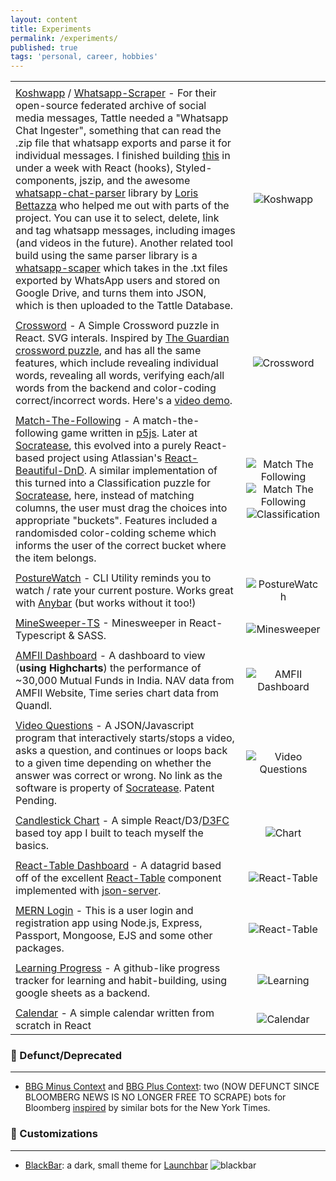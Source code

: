 ```yaml
---
layout: content
title: Experiments
permalink: /experiments/
published: true
tags: 'personal, career, hobbies'
---
```

|                             |                 |
| ----------------------------|:---------------:|
|            |      |
| [Koshwapp](https://koshwapp.netlify.app/) / [Whatsapp-Scraper](https://github.com/surajsharma/whatsapp-scraper) - For their open-source federated archive of social media messages, Tattle needed a "Whatsapp Chat Ingester", something that can read the .zip file that whatsapp exports and parse it for individual messages. I finished building [this](https://github.com/surajsharma/koshwapp) in under a week with React (hooks), Styled-components, jszip, and the awesome [whatsapp-chat-parser](https://github.com/Pustur/whatsapp-chat-parser) library by [Loris Bettazza](https://lorisbettazza.com/) who helped me out with parts of the project. You can use it to select, delete, link and tag whatsapp messages, including images (and videos in the future). Another related tool build using the same parser library is a [whatsapp-scaper](https://github.com/surajsharma/whatsapp-scraper) which takes in the .txt files exported by WhatsApp users and stored on Google Drive, and turns them into JSON, which is then uploaded to the Tattle Database. | ![Koshwapp](https://puu.sh/FWALG/25d2d735e4.gif)
|            |      |
| [Crossword](https://github.com/surajsharma/Crossword) - A Simple Crossword puzzle in React. SVG interals. Inspired by [The Guardian crossword puzzle](https://github.com/zetter/react-crossword), and has all the same features, which include revealing individual words, revealing all words, verifying each/all words from the backend and color-coding correct/incorrect words. Here's a [video demo](https://youtu.be/TQP-IyItfXo).| ![Crossword](https://puu.sh/FWhmK/0017aac2fd.gif) |
|            |      |
| [Match-The-Following](https://codepen.io/surajs1/pen/mYXeWJ) - A match-the-following game written in [p5js](https://p5js.org). Later at [Socratease](socratease.in), this evolved into a purely React-based project using Atlassian's [React-Beautiful-DnD](https://github.com/atlassian/react-beautiful-dnd). A similar implementation of this turned into a Classification puzzle for [Socratease](socratease.in), here, instead of matching columns, the user must drag the choices into appropriate "buckets". Features included a randomisded color-colding scheme which informs the user of the correct bucket where the item belongs. | ![Match The Following](https://puu.sh/EeRgk/34b003699b.png) ![Match The Following](https://puu.sh/FWhl6/6191c34142.gif) ![Classification](https://puu.sh/FWhlQ/c5e1e384a8.gif)|
|             |      |
| [PostureWatch](https://github.com/surajsharma/PostureWatch) - CLI Utility reminds you to watch / rate your current posture. Works great with [Anybar](https://github.com/tonsky/AnyBar) (but works without it too!) | ![PostureWatch](https://puu.sh/FkbvE/8cb9ebe0f7.gif)
|            |      |
| [MineSweeper-TS](https://github.com/surajsharma/TS-Minesweeper) - Minesweeper in React-Typescript & SASS. | ![Minesweeper](https://camo.githubusercontent.com/f68531f87d7d62e9d98966ca4a59c9cc61fa7ebe/68747470733a2f2f692e696d6775722e636f6d2f376a4a4b6962622e676966)
|            |      |
| [AMFII Dashboard](https://surajsharma.github.io/Amfi-Dashboard/) - A dashboard to view (**using Highcharts**) the performance of ~30,000 Mutual Funds in India. NAV data from AMFII Website, Time series chart data from Quandl. | ![AMFII Dashboard](https://puu.sh/F2sPb/dab9c7c90f.png) |
|            |      |
| [Video Questions](#) - A JSON/Javascript program that interactively starts/stops a video, asks a question, and continues or loops back to a given time depending on whether the answer was correct or wrong. No link as the software is property of [Socratease](socratease.in). Patent Pending. | ![Video Questions](https://puu.sh/EeRvE/9e39a9a8c4.png) |
|            |      |
| [Candlestick Chart](https://github.com/surajsharma/Candlestick-Chart) - A simple React/D3/[D3FC](https://d3fc.io/) based toy app I built to teach myself the basics. | ![Chart](https://puu.sh/EeQfy/edc5cb96bc.png) |
|             |      |
| [React-Table Dashboard](https://github.com/surajsharma/react-table) - A datagrid based off of the excellent [React-Table](https://github.com/tannerlinsley/react-table) component implemented with [json-server](https://github.com/typicode/json-server).| ![React-Table](https://puu.sh/EeQPm/7e1535e6b4.png) |
|             |      |
| [MERN Login](https://loginpages.glitch.me) - This is a user login and registration app using Node.js, Express, Passport, Mongoose, EJS and some other packages. | ![React-Table](https://puu.sh/EeR4Q/b6904b2ea6.png) |
|             |      |
| [Learning Progress](https://learncsprogress.herokuapp.com) - A github-like progress tracker for learning and habit-building, using google sheets as a backend. | ![Learning](https://puu.sh/EeRmN/2f9e6490c6.png) |
|             |      |
| [Calendar](https://github.com/surajsharma/Calendar) - A simple calendar written from scratch in React | ![Calendar](https://puu.sh/EnsYz/1dd698a67b.png) |


### 💾 Defunct/Deprecated

----

- [BBG Minus Context](https://twitter.com/BBGMinusContext) and [BBG Plus Context](https://twitter.com/BBGPlusContext): two (NOW DEFUNCT SINCE BLOOMBERG NEWS IS NO LONGER FREE TO SCRAPE) bots for Bloomberg [inspired](https://surajsharma.github.io/2018/03/Bots) by similar bots for the New York Times.



### 🎁 Customizations

----


- [BlackBar](https://github.com/surajsharma/BLACKBAR): a dark, small theme for [Launchbar](https://www.obdev.at/products/launchbar/index.html)
![blackbar](https://puu.sh/EeMcS/3bcb97deec.png)
